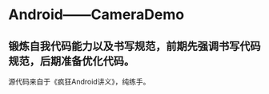
# Android——CameraDemo
锻炼自我代码能力以及书写规范，前期先强调书写代码规范，后期准备优化代码。
-----------------------------------------------------------
源代码来自于《疯狂Android讲义》，纯练手。

